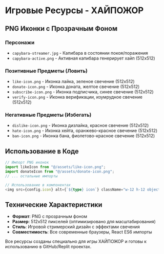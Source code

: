 # Игровые Ресурсы - ХАЙПОЖОР

## PNG Иконки с Прозрачным Фоном

### Персонажи
- `capybara-streamer.jpg` - Капибара в состоянии покоя/поражения 
- `capybara-active.png` - Активная капибара генерирует хайп (512x512)

### Позитивные Предметы (Ловить)
- `like-icon.png` - Иконка лайка, зеленое свечение (512x512)
- `donate-icon.png` - Иконка доната, желтое свечение (512x512)  
- `subscribe-icon.png` - Иконка подписчика, синее свечение (512x512)
- `verify-icon.png` - Иконка верификации, изумрудное свечение (512x512)

### Негативные Предметы (Избегать)
- `dislike-icon.png` - Иконка дизлайка, красное свечение (512x512)
- `hate-icon.png` - Иконка хейта, оранжево-красное свечение (512x512) 
- `ban-icon.png` - Иконка бана, фиолетово-красное свечение (512x512)

## Использование в Коде

```typescript
// Импорт PNG иконок
import likeIcon from "@/assets/like-icon.png";
import donateIcon from "@/assets/donate-icon.png";
// ... остальные импорты

// Использование в компонентах
<img src={config.icon} alt={`${type} icon`} className="w-12 h-12 object-contain" />
```

## Технические Характеристики

- **Формат**: PNG с прозрачным фоном
- **Размер**: 512x512 пикселей (оптимизировано для масштабирования)
- **Стиль**: Игровой стримерский дизайн с эффектами свечения
- **Совместимость**: Все современные браузеры, React ES6 импорты

Все ресурсы созданы специально для игры ХАЙПОЖОР и готовы к использованию в GitHub/Replit проектах.